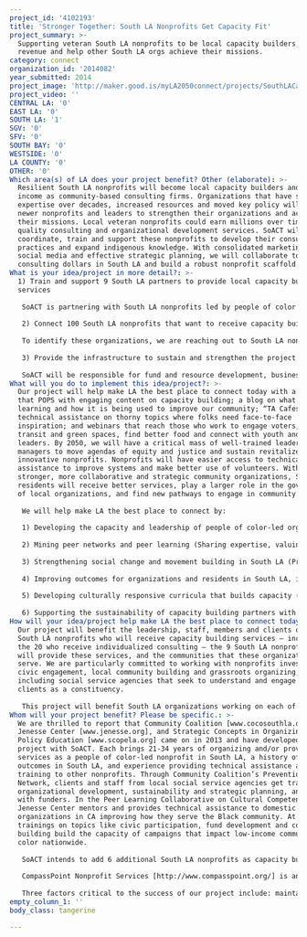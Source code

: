 ```yaml
---
project_id: '4102193'
title: 'Stronger Together: South LA Nonprofits Get Capacity Fit'
project_summary: >-
  Supporting veteran South LA nonprofits to be local capacity builders, grow
  revenue and help other South LA orgs achieve their missions.
category: connect
organization_id: '2014082'
year_submitted: 2014
project_image: 'http://maker.good.is/myLA2050connect/projects/SouthLACapacity.html'
project_video: ''
CENTRAL LA: '0'
EAST LA: '0'
SOUTH LA: '1'
SGV: '0'
SFV: '0'
SOUTH BAY: '0'
WESTSIDE: '0'
LA COUNTY: '0'
OTHER: '0'
Which area(s) of LA does your project benefit? Other (elaborate): >-
  Resilient South LA nonprofits will become local capacity builders and earn
  income as community-based consulting firms. Organizations that have shown
  expertise over decades, increased resources and moved key policy will assist
  newer nonprofits and leaders to strengthen their organizations and achieve
  their missions. Local veteran nonprofits could earn millions over time through
  quality consulting and organizational development services. SoACT will
  coordinate, train and support these nonprofits to develop their consulting
  practices and expand indigenous knowledge. With consolidated marketing using
  social media and effective strategic planning, we will collaborate to keep
  consulting dollars in South LA and build a robust nonprofit scaffold.
What is your idea/project in more detail?: >-
  1) Train and support 9 South LA partners to provide local capacity building
  services
   
   SoACT is partnering with South LA nonprofits led by people of color that are committed to cultivating a strong nonprofit infrastructure in South LA and ready to become capacity builders in this project. Our founding partners who have shaped this project with us are Community Coalition, Jenesse Center, and Strategic Concepts in Organizing and Policy Education (SCOPE). We are reaching out to additional organizations that have: 1) a track record of providing effective peer learning and consulting; 2) organizational capacity and designated staff to become capacity builders; 3) sound fiscal and organizational health; and 4) board and leadership commitment to develop their capacity building program.
   
   2) Connect 100 South LA nonprofits that want to receive capacity building services from their peers to provide these services
   
   To identify these organizations, we are reaching out to South LA nonprofits that demonstrate: 1) readiness to be an active partner in the consulting process and accountable for implementation; 2) investment in developing staff capacity to meet outcomes; 3) pursuit of consulting topics driven by organizational priorities and strategic plan; and 4) commitment to move beyond a transactional model and build lasting organizational capacity.
   
   3) Provide the infrastructure to sustain and strengthen the project
   
   SoACT will be responsible for fund and resource development, business planning and evaluation of the project. We aim to demonstrate that peer learning and consulting for and by South LA nonprofits is both financially sustainable and organizationally impactful. We will expand use of social media and work to improve network density among organizations focused on earned income, developing expertise and improving capacity.
What will you do to implement this idea/project?: >-
  Our project will help make LA the best place to connect today with a website
  that POPS with engaging content on capacity building; a blog on what we are
  learning and how it is being used to improve our community; “TA Cafes” with
  technical assistance on thorny topics where folks need face-to-face
  inspiration; and webinars that reach those who work to engage voters, improve
  transit and green spaces, find better food and connect with youth and emerging
  leaders. By 2050, we will have a critical mass of well-trained leaders and
  managers to move agendas of equity and justice and sustain revitalized and
  innovative nonprofits. Nonprofits will have easier access to technical
  assistance to improve systems and make better use of volunteers. With
  stronger, more collaborative and strategic community organizations, South LA
  residents will receive better services, play a larger role in the governance
  of local organizations, and find new pathways to engage in community. 
   
   We will help make LA the best place to connect by:
   
   1) Developing the capacity and leadership of people of color-led organizations in South LA, reflecting our population 
   
   2) Mining peer networks and peer learning (Sharing expertise, valuing local knowledge and voices, and exercising a deep commitment to collaboration, coordination and leveraging organizational strengths)
   
   3) Strengthening social change and movement building in South LA (Prioritizing work that is rooted in community organizing and the empowerment of South LA residents, and amplifying the collective work of local organizations and individuals)
   
   4) Improving outcomes for organizations and residents in South LA, including quality of life and economic indicators
   
   5) Developing culturally responsive curricula that builds capacity (We define capacity as our partner SCOPE does: the lasting skills, tools and expertise an organization needs to succeed)
   
   6) Supporting the sustainability of capacity building partners with scaffolds of tools and resources to support and sustain innovation at the community level
How will your idea/project help make LA the best place to connect today? In LA2050?: >-
  Our project will benefit the leadership, staff, members and clients of the 100
  South LA nonprofits who will receive capacity building services – including
  the 20 who receive individualized consulting – the 9 South LA nonprofits who
  will provide these services, and the communities that these organizations
  serve. We are particularly committed to working with nonprofits invested in
  civic engagement, local community building and grassroots organizing,
  including social service agencies that seek to understand and engage their
  clients as a constituency. 
   
   This project will benefit South LA organizations working on each of LA2050’s goals. We believe that the LA2050 goals can be met in South LA if the nonprofits tasked with meeting them are strong and if the community infrastructure that they are a part of has the tools to support innovation. In a 2013 report on the state of nonprofits in LA County, UCLA’s Luskin School of Public Affairs found an extreme service gap in low-income communities: nonprofits exist in the lowest numbers in poor neighborhoods [http://civilsociety.ucla.edu/sites/default/files/publication-pdf/2013%20Report-web_copy.pdf]. This means that, right now, the people in Los Angeles who have the least support are those who essentially need it the most. Our project’s focus on South LA represents a desire to reverse this service gap and a long-term commitment to communities of color. We believe that our project the first step in designing a model that can be replicated citywide.
Whom will your project benefit? Please be specific.: >-
  We are thrilled to report that Community Coalition [www.cocosouthla.org],
  Jenesse Center [www.jenesse.org], and Strategic Concepts in Organizing and
  Policy Education [www.scopela.org] came on in 2013 and have developed the
  project with SoACT. Each brings 21-34 years of organizing and/or providing
  services as a people of color-led nonprofit in South LA, a history of positive
  outcomes in South LA, and experience providing technical assistance and
  training to other nonprofits. Through Community Coalition’s Prevention
  Network, clients and staff from local social service agencies get trained in
  organizational development, sustainability and strategic planning, and connect
  with funders. In the Peer Learning Collaborative on Cultural Competency,
  Jenesse Center mentors and provides technical assistance to domestic violence
  organizations in CA improving how they serve the Black community. At SCOPE,
  trainings on topics like civic participation, fund development and coalition
  building build the capacity of campaigns that impact low-income communities of
  color nationwide.
   
   SoACT intends to add 6 additional South LA nonprofits as capacity building partners in 2015. We are also eager to connect with collaborators through this grant challenge and excited by ideas generated at the #LA2050Collaborates meetings, including “investing in grant readiness for communities that need it to secure more funding, e.g., South LA” (Goal Notes: LIVE) and “create a coalition, or at least some sort of support group, where these different LA orgs can continually share challenges, opportunities, needs” (Goal Notes: LEARN).
   
   CompassPoint Nonprofit Services [http://www.compasspoint.org/] is an additional committed partner, assisting in training, coaching and curriculum development. While based in the Bay Area, they literally have written the textbooks on consulting, coaching, facilitation and other tools and techniques. With their commitment and expertise, CompassPoint will benefit us by expediting the facilitator process and by providing coaching to the SoACT capacity building team. 
   
   Three factors critical to the success of our project include: maintaining credible and responsive relationships with SLA nonprofits; maximizing the use of social network tools to engage and make more readily available capacity building knowledge; and cultural competence and responsiveness to the unique needs of diverse organizations.
empty_column_1: ''
body_class: tangerine

---
```


